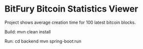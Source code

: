# BitFury Bitcoin Statistics Viewer
Project shows average creation time for 100 latest bitcoin blocks.

Build:
mvn clean install

Run:
cd backend
mvn spring-boot:run
